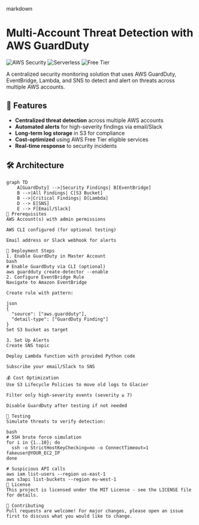 markdown
# Multi-Account Threat Detection with AWS GuardDuty

![AWS Security](https://img.shields.io/badge/AWS-Security-orange?logo=amazon-aws) 
![Serverless](https://img.shields.io/badge/Architecture-Serverless-blue) 
![Free Tier](https://img.shields.io/badge/Cost-Free_Tier_Eligible-green)

A centralized security monitoring solution that uses AWS GuardDuty, EventBridge, Lambda, and SNS to detect and alert on threats across multiple AWS accounts.

## 📌 Features

- **Centralized threat detection** across multiple AWS accounts
- **Automated alerts** for high-severity findings via email/Slack
- **Long-term log storage** in S3 for compliance
- **Cost-optimized** using AWS Free Tier eligible services
- **Real-time response** to security incidents

## 🛠️ Architecture

```mermaid
graph TD
    A[GuardDuty] -->|Security Findings| B[EventBridge]
    B -->|All Findings| C[S3 Bucket]
    B -->|Critical Findings| D[Lambda]
    D --> E[SNS]
    E --> F[Email/Slack]
🔧 Prerequisites
AWS Account(s) with admin permissions

AWS CLI configured (for optional testing)

Email address or Slack webhook for alerts

🚀 Deployment Steps
1. Enable GuardDuty in Master Account
bash
# Enable GuardDuty via CLI (optional)
aws guardduty create-detector --enable
2. Configure EventBridge Rule
Navigate to Amazon EventBridge

Create rule with pattern:

json
{
  "source": ["aws.guardduty"],
  "detail-type": ["GuardDuty Finding"]
}
Set S3 bucket as target

3. Set Up Alerts
Create SNS topic

Deploy Lambda function with provided Python code

Subscribe your email/Slack to SNS

💰 Cost Optimization
Use S3 Lifecycle Policies to move old logs to Glacier

Filter only high-severity events (severity ≥ 7)

Disable GuardDuty after testing if not needed

🧪 Testing
Simulate threats to verify detection:

bash
# SSH brute force simulation
for i in {1..10}; do 
  ssh -o StrictHostKeyChecking=no -o ConnectTimeout=1 fakeuser@YOUR_EC2_IP
done

# Suspicious API calls
aws iam list-users --region us-east-1
aws s3api list-buckets --region eu-west-1
📄 License
This project is licensed under the MIT License - see the LICENSE file for details.

🤝 Contributing
Pull requests are welcome! For major changes, please open an issue first to discuss what you would like to change.
